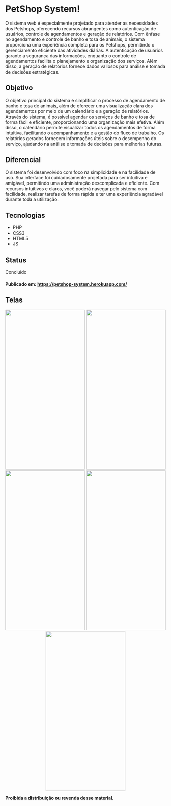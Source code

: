 # PetShop System!

O sistema web é especialmente projetado para atender as necessidades dos Petshops, oferecendo recursos abrangentes como autenticação de usuários, controle de agendamentos e geração de relatórios. Com ênfase no agendamento e controle de banho e tosa de animais, o sistema proporciona uma experiência completa para os Petshops, permitindo o gerenciamento eficiente das atividades diárias. A autenticação de usuários garante a segurança das informações, enquanto o controle de agendamentos facilita o planejamento e organização dos serviços. Além disso, a geração de relatórios fornece dados valiosos para análise e tomada de decisões estratégicas.

## Objetivo

O objetivo principal do sistema é simplificar o processo de agendamento de banho e tosa de animais, além de oferecer uma visualização clara dos agendamentos por meio de um calendário e a geração de relatórios. Através do sistema, é possível agendar os serviços de banho e tosa de forma fácil e eficiente, proporcionando uma organização mais efetiva. Além disso, o calendário permite visualizar todos os agendamentos de forma intuitiva, facilitando o acompanhamento e a gestão do fluxo de trabalho. Os relatórios gerados fornecem informações úteis sobre o desempenho do serviço, ajudando na análise e tomada de decisões para melhorias futuras.

## Diferencial

O sistema foi desenvolvido com foco na simplicidade e na facilidade de uso. Sua interface foi cuidadosamente projetada para ser intuitiva e amigável, permitindo uma administração descomplicada e eficiente. Com recursos intuitivos e claros, você poderá navegar pelo sistema com facilidade, realizar tarefas de forma rápida e ter uma experiência agradável durante toda a utilização.

## Tecnologias

* PHP
* CSS3
* HTML5
* JS
  
## Status

Concluído

#### Publicado em: https://petshop-system.herokuapp.com/

## Telas

<p align="center">
<img src="./img/splash_screen.jpg" width="250" height="500"/>
<img src="./img/login.jpg" width="250" height="500"/>
<img src="./img/register_user.jpg" width="250" height="500"/>
<img src="./img/register_service.jpg" width="250" height="500"/>
<img src="./img/learn_subject.jpg" width="250" height="500"/>
</p>

**Proibida a distribuição ou revenda desse material.**
